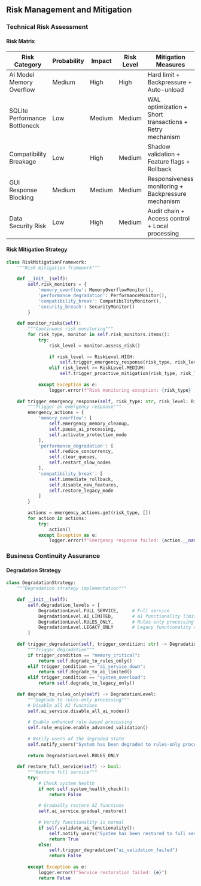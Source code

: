 ## Risk Management and Mitigation

### Technical Risk Assessment

#### Risk Matrix

| Risk Category | Probability | Impact | Risk Level | Mitigation Measures |
|---------------|-------------|--------|------------|---------------------|
| AI Model Memory Overflow | Medium | High | High | Hard limit + Backpressure + Auto-unload |
| SQLite Performance Bottleneck | Low | Medium | Medium | WAL optimization + Short transactions + Retry mechanism |
| Compatibility Breakage | Low | High | Medium | Shadow validation + Feature flags + Rollback |
| GUI Response Blocking | Medium | Medium | Medium | Responsiveness monitoring + Backpressure mechanism |
| Data Security Risk | Low | High | Medium | Audit chain + Access control + Local processing |

#### Risk Mitigation Strategy

```python
class RiskMitigationFramework:
    """Risk mitigation framework"""
  
    def __init__(self):
        self.risk_monitors = {
            'memory_overflow': MemoryOverflowMonitor(),
            'performance_degradation': PerformanceMonitor(),
            'compatibility_break': CompatibilityMonitor(),
            'security_breach': SecurityMonitor()
        }
      
    def monitor_risks(self):
        """Continuous risk monitoring"""
        for risk_type, monitor in self.risk_monitors.items():
            try:
                risk_level = monitor.assess_risk()
              
                if risk_level >= RiskLevel.HIGH:
                    self.trigger_emergency_response(risk_type, risk_level)
                elif risk_level >= RiskLevel.MEDIUM:
                    self.trigger_proactive_mitigation(risk_type, risk_level)
                  
            except Exception as e:
                logger.error(f"Risk monitoring exception: {risk_type} - {e}")
              
    def trigger_emergency_response(self, risk_type: str, risk_level: RiskLevel):
        """Trigger an emergency response"""
        emergency_actions = {
            'memory_overflow': [
                self.emergency_memory_cleanup,
                self.pause_ai_processing,
                self.activate_protection_mode
            ],
            'performance_degradation': [
                self.reduce_concurrency,
                self.clear_queues,
                self.restart_slow_nodes
            ],
            'compatibility_break': [
                self.immediate_rollback,
                self.disable_new_features,
                self.restore_legacy_mode
            ]
        }
      
        actions = emergency_actions.get(risk_type, [])
        for action in actions:
            try:
                action()
            except Exception as e:
                logger.error(f"Emergency response failed: {action.__name__} - {e}")
```

### Business Continuity Assurance

#### Degradation Strategy

```python
class DegradationStrategy:
    """Degradation strategy implementation"""
  
    def __init__(self):
        self.degradation_levels = [
            DegradationLevel.FULL_SERVICE,     # Full service
            DegradationLevel.AI_LIMITED,       # AI functionality limited
            DegradationLevel.RULES_ONLY,       # Rules-only processing
            DegradationLevel.LEGACY_ONLY       # Legacy functionality only
        ]
      
    def trigger_degradation(self, trigger_condition: str) -> DegradationLevel:
        """Trigger degradation"""
        if trigger_condition == "memory_critical":
            return self.degrade_to_rules_only()
        elif trigger_condition == "ai_service_down":
            return self.degrade_to_ai_limited()
        elif trigger_condition == "system_overload":
            return self.degrade_to_legacy_only()
          
    def degrade_to_rules_only(self) -> DegradationLevel:
        """Degrade to rules-only processing"""
        # Disable all AI functions
        self.ai_service.disable_all_ai_nodes()
      
        # Enable enhanced rule-based processing
        self.rule_engine.enable_advanced_validation()
      
        # Notify users of the degraded state
        self.notify_users("System has been degraded to rules-only processing mode")
      
        return DegradationLevel.RULES_ONLY
      
    def restore_full_service(self) -> bool:
        """Restore full service"""
        try:
            # Check system health
            if not self.system_health_check():
                return False
              
            # Gradually restore AI functions
            self.ai_service.gradual_restore()
          
            # Verify functionality is normal
            if self.validate_ai_functionality():
                self.notify_users("System has been restored to full service")
                return True
            else:
                self.trigger_degradation("ai_validation_failed")
                return False
              
        except Exception as e:
            logger.error(f"Service restoration failed: {e}")
            return False
```

